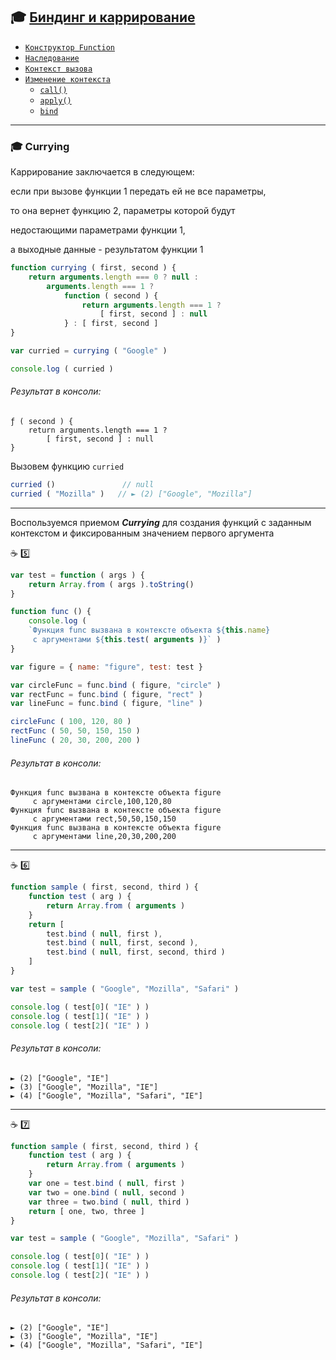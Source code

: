 ## :mortar_board: [Биндинг и каррирование](call-apply-bind)

* [`Конструктор Function`](Function-constructor)
* [`Наследование`](Function-inheritance)
* [`Контекст вызова`](Function-context)
* [`Изменение контекста`](Function-context-changing)
    * [`call()`](Function-call)
    * [`apply()`](Function-apply)
    * [`bind`](Function-bind)

***

### :mortar_board: Currying

Каррирование заключается в следующем:

если при вызове функции 1 передать ей не все параметры, 

то она вернет функцию 2, параметры которой будут 

недостающими параметрами функции 1, 

а выходные данные - результатом функции 1

```javascript
function currying ( first, second ) {
    return arguments.length === 0 ? null :
        arguments.length === 1 ? 
            function ( second ) {
                return arguments.length === 1 ? 
                    [ first, second ] : null
            } : [ first, second ]
}

var curried = currying ( "Google" )

console.log ( curried )
```

###### Результат в консоли:

```console
ƒ ( second ) {
    return arguments.length === 1 ? 
        [ first, second ] : null
}
```

Вызовем функцию `curried`

```javascript
curried ()               // null
curried ( "Mozilla" )   // ► (2) ["Google", "Mozilla"]
```

***

Воспользуемся приемом **_Currying_** для создания функций с заданным контекстом и фиксированным значением первого аргумента

:coffee: :five:

```javascript
var test = function ( args ) {
    return Array.from ( args ).toString()
}

function func () {
    console.log (
    `Функция func вызвана в контексте объекта ${this.name} 
     c аргументами ${this.test( arguments )}` ) 
}

var figure = { name: "figure", test: test }

var circleFunc = func.bind ( figure, "circle" )
var rectFunc = func.bind ( figure, "rect" )
var lineFunc = func.bind ( figure, "line" )

circleFunc ( 100, 120, 80 )
rectFunc ( 50, 50, 150, 150 )
lineFunc ( 20, 30, 200, 200 )
```

###### Результат в консоли:

```console
Функция func вызвана в контексте объекта figure 
     c аргументами circle,100,120,80
Функция func вызвана в контексте объекта figure 
     c аргументами rect,50,50,150,150
Функция func вызвана в контексте объекта figure 
     c аргументами line,20,30,200,200
```

***

:coffee: :six:

```javascript
function sample ( first, second, third ) {
    function test ( arg ) {
        return Array.from ( arguments )
    }
    return [
        test.bind ( null, first ),
        test.bind ( null, first, second ),
        test.bind ( null, first, second, third )
    ]
}

var test = sample ( "Google", "Mozilla", "Safari" )

console.log ( test[0]( "IE" ) )
console.log ( test[1]( "IE" ) )
console.log ( test[2]( "IE" ) )
```

###### Результат в консоли:

```console
► (2) ["Google", "IE"]
► (3) ["Google", "Mozilla", "IE"]
► (4) ["Google", "Mozilla", "Safari", "IE"]
```

***

:coffee: :seven:

```javascript
function sample ( first, second, third ) {
    function test ( arg ) {
        return Array.from ( arguments )
    }
    var one = test.bind ( null, first )
    var two = one.bind ( null, second )
    var three = two.bind ( null, third )
    return [ one, two, three ]
}

var test = sample ( "Google", "Mozilla", "Safari" )

console.log ( test[0]( "IE" ) )
console.log ( test[1]( "IE" ) )
console.log ( test[2]( "IE" ) )
```

###### Результат в консоли:

```console
► (2) ["Google", "IE"]
► (3) ["Google", "Mozilla", "IE"]
► (4) ["Google", "Mozilla", "Safari", "IE"]
```
